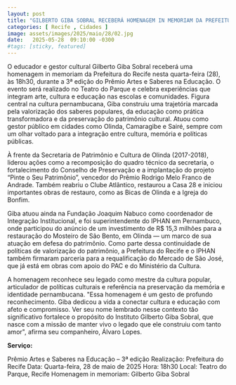 ```yaml
---
layout: post
title: "GILBERTO GIBA SOBRAL RECEBERÁ HOMENAGEM IN MEMORIAM DA PREFEITURA DO RECIFE DURANTE PRÊMIO ARTES E SABERES NA EDUCAÇÃO"
categories: [ Recife , Cidades ]
image: assets/images/2025/maio/28/02.jpg
date:   2025-05-28  09:10:00 -0300
#tags: [sticky, featured]
---
```

O educador e gestor cultural Gilberto Giba Sobral receberá uma homenagem in memoriam da Prefeitura do Recife nesta quarta-feira (28), às 18h30, durante a 3ª edição do Prêmio Artes e Saberes na Educação. O evento será realizado no Teatro do Parque e celebra experiências que integram arte, cultura e educação nas escolas e comunidades.
Figura central na cultura pernambucana, Giba construiu uma trajetória marcada pela valorização dos saberes populares, da educação como prática transformadora e da preservação do patrimônio cultural. Atuou como gestor público em cidades como Olinda, Camaragibe e Sairé, sempre com um olhar voltado para a integração entre cultura, memória e políticas públicas.

À frente da Secretaria de Patrimônio e Cultura de Olinda (2017-2018), liderou ações como a recomposição do quadro técnico da secretaria, o fortalecimento do Conselho de Preservação e a implantação do projeto “Pinte o Seu Patrimônio”, vencedor do Prêmio Rodrigo Melo Franco de Andrade. Também reabriu o Clube Atlântico, restaurou a Casa 28 e iniciou importantes obras de restauro, como as Bicas de Olinda e a Igreja do Bonfim.

Giba atuou ainda na Fundação Joaquim Nabuco como coordenador de Integração Institucional, e foi superintendente do IPHAN em Pernambuco, onde participou do anúncio de um investimento de R$ 15,3 milhões para a restauração do Mosteiro de São Bento, em Olinda — um marco de sua atuação em defesa do patrimônio.
Como parte dessa continuidade de políticas de valorização do patrimônio, a Prefeitura do Recife e o IPHAN também firmaram parceria para a requalificação do Mercado de São José, que já está em obras com apoio do PAC e do Ministério da Cultura.

A homenagem reconhece seu legado como mestre da cultura popular, articulador de políticas culturais e referência na preservação da memória e identidade pernambucana.
"Essa homenagem é um gesto de profundo reconhecimento. Giba dedicou a vida a conectar cultura e educação com afeto e compromisso. Ver seu nome lembrado nesse contexto tão significativo fortalece o propósito do Instituto Gilberto Giba Sobral, que nasce com a missão de manter vivo o legado que ele construiu com tanto amor", afirma seu companheiro, Álvaro Lopes.

**Serviço:**

Prêmio Artes e Saberes na Educação – 3ª edição
Realização: Prefeitura do Recife
Data: Quarta-feira, 28 de maio de 2025
Hora: 18h30
Local: Teatro do Parque, Recife
Homenagem in memoriam: Gilberto Giba Sobral